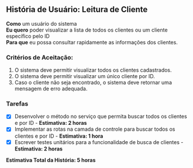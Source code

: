 ## História de Usuário: Leitura de Cliente

**Como** um usuário do sistema  
**Eu quero** poder visualizar a lista de todos os clientes ou um cliente específico pelo ID  
**Para que** eu possa consultar rapidamente as informações dos clientes.

### Critérios de Aceitação:
1. O sistema deve permitir visualizar todos os clientes cadastrados.
2. O sistema deve permitir visualizar um único cliente por ID.
3. Caso o cliente não seja encontrado, o sistema deve retornar uma mensagem de erro adequada.

### Tarefas
- [x] Desenvolver o método no serviço que permita buscar todos os clientes e por ID - **Estimativa: 2 horas**
- [x] Implementar as rotas na camada de controle para buscar todos os clientes e por ID - **Estimativa: 1 hora**
- [x] Escrever testes unitários para a funcionalidade de busca de clientes - **Estimativa: 2 horas**

**Estimativa Total da História: 5 horas**